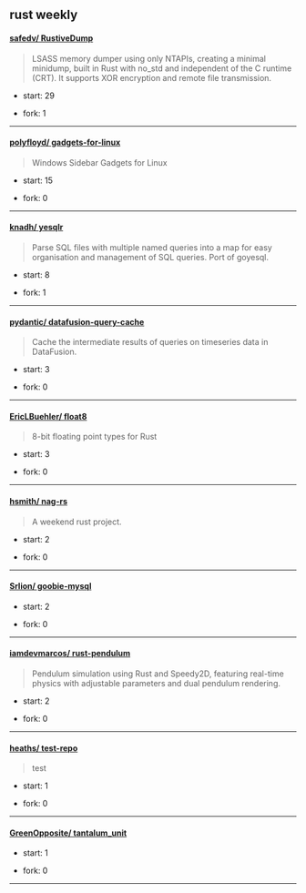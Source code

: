 ## rust weekly

#### [safedv/ RustiveDump](https://github.com/safedv/RustiveDump)
>  LSASS memory dumper using only NTAPIs, creating a minimal minidump, built in Rust with no_std and independent of the C runtime (CRT). It supports XOR encryption and remote file transmission.
+ start: 29
+ fork: 1
---
#### [polyfloyd/ gadgets-for-linux](https://github.com/polyfloyd/gadgets-for-linux)
>  Windows Sidebar Gadgets for Linux
+ start: 15
+ fork: 0
---
#### [knadh/ yesqlr](https://github.com/knadh/yesqlr)
>  Parse SQL files with multiple named queries into a map for easy organisation and management of SQL queries. Port of goyesql.
+ start: 8
+ fork: 1
---
#### [pydantic/ datafusion-query-cache](https://github.com/pydantic/datafusion-query-cache)
>  Cache the intermediate results of queries on timeseries data in DataFusion.
+ start: 3
+ fork: 0
---
#### [EricLBuehler/ float8](https://github.com/EricLBuehler/float8)
>  8-bit floating point types for Rust
+ start: 3
+ fork: 0
---
#### [hsmith/ nag-rs](https://github.com/hsmith/nag-rs)
>  A weekend rust project.
+ start: 2
+ fork: 0
---
#### [Srlion/ goobie-mysql](https://github.com/Srlion/goobie-mysql)
>  
+ start: 2
+ fork: 0
---
#### [iamdevmarcos/ rust-pendulum](https://github.com/iamdevmarcos/rust-pendulum)
>  Pendulum simulation using Rust and Speedy2D, featuring real-time physics with adjustable parameters and dual pendulum rendering.
+ start: 2
+ fork: 0
---
#### [heaths/ test-repo](https://github.com/heaths/test-repo)
>  test
+ start: 1
+ fork: 0
---
#### [GreenOpposite/ tantalum_unit](https://github.com/GreenOpposite/tantalum_unit)
>  
+ start: 1
+ fork: 0
---